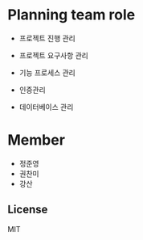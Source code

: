 # Planning team role



  - 프로젝트 진행 관리<br>
    

  - 프로젝트 요구사항 관리


  - 기능 프로세스 관리


  - 인증관리
  

  - 데이터베이스 관리

# Member
  - 정준영
  - 권찬미
  - 강산

License
----
MIT
 
